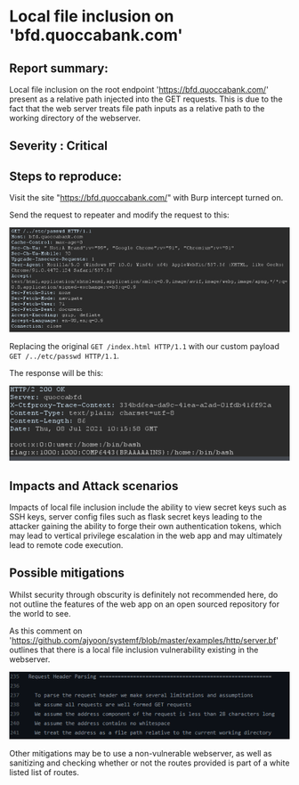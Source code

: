 # Local file inclusion on 'bfd.quoccabank.com' 

## Report summary:

Local file inclusion on the root endpoint 'https://bfd.quoccabank.com/' present as a relative path injected into the GET requests. This is due to the fact that the web server treats file path inputs as a relative path to the working directory of the webserver.

## Severity : Critical

## Steps to reproduce:

Visit the site "https://bfd.quoccabank.com/" with Burp intercept turned on.

Send the request to repeater and modify the request to this:

![image-20210708202321219](./images/bfd1.png)

Replacing the original `GET /index.html HTTP/1.1` with our custom payload  `GET /../etc/passwd HTTP/1.1`.

The response will be this:

![image-20210708202722261](./images/bfd2.png)

## Impacts and Attack scenarios

Impacts of local file inclusion include the ability to view secret keys such as SSH keys, server config files such as flask secret keys leading to the attacker gaining the ability to forge their own authentication tokens, which may lead to vertical privilege escalation in the web app and may ultimately lead to remote code execution.

## Possible mitigations

Whilst security through obscurity is definitely not recommended here, do not outline the features of the web app on an open sourced repository for the world to see. 

As this comment on 'https://github.com/ajyoon/systemf/blob/master/examples/http/server.bf' outlines that there is a local file inclusion vulnerability existing in the webserver.

![image-20210708203917867](./images/bfd3)

Other mitigations may be to use a non-vulnerable webserver, as well as sanitizing and checking whether or not the routes provided is part of a white listed list of routes.

